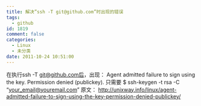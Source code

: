 ```yaml
---
title: 解决”ssh -T git@github.com”时出现的错误
tags:
  - github
id: 1819
comment: false
categories:
  - Linux
  - 未分类
date: 2011-10-24 10:51:00
---
```


在执行ssh -T git@github.com后，出现：
Agent admitted failure to sign using the key.
Permission denied (publickey).
只需要
$ ssh-keygen -t rsa -C “your_email@youremail.com”
原文：
http://unixway.info/linux/agent-admitted-failure-to-sign-using-the-key-permission-denied-publickey/